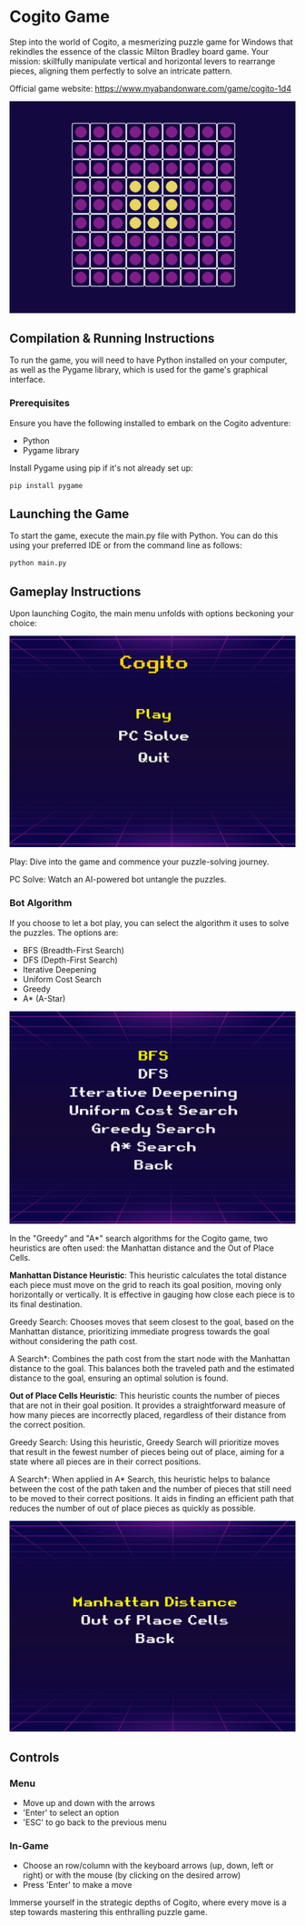 # Cogito Game

Step into the world of Cogito, a mesmerizing puzzle game for Windows that rekindles the essence of the classic Milton Bradley board game. Your mission: skillfully manipulate vertical and horizontal levers to rearrange pieces, aligning them perfectly to solve an intricate pattern.

Official game website: https://www.myabandonware.com/game/cogito-1d4

![Game](Assets/images/game.png)

## Compilation & Running Instructions

To run the game, you will need to have Python installed on your computer, as well as the Pygame library, which is used for the game's graphical interface.

### Prerequisites
Ensure you have the following installed to embark on the Cogito adventure:

- Python 
- Pygame library

Install Pygame using pip if it's not already set up:

```sh
pip install pygame
```

## Launching the Game

To start the game, execute the main.py file with Python. You can do this using your preferred IDE or from the command line as follows:

```sh
python main.py
```

## Gameplay Instructions

Upon launching Cogito, the main menu unfolds with options beckoning your choice:

![Menu](Assets/images/main_menu.png)

Play: Dive into the game and commence your puzzle-solving journey.

PC Solve: Watch an AI-powered bot untangle the puzzles.

### Bot Algorithm

If you choose to let a bot play, you can select the algorithm it uses to solve the puzzles. 
The options are:

- BFS (Breadth-First Search)
- DFS (Depth-First Search)
- Iterative Deepening
- Uniform Cost Search
- Greedy
- A* (A-Star)

![Algoritmos](Assets/images/algoritmos.png)

In the "Greedy" and "A*" search algorithms for the Cogito game, two heuristics are often used: the Manhattan distance and the Out of Place Cells.

**Manhattan Distance Heuristic**: This heuristic calculates the total distance each piece must move on the grid to reach its goal position, moving only horizontally or vertically. It is effective in gauging how close each piece is to its final destination.

  Greedy Search: Chooses moves that seem closest to the goal, based on the Manhattan distance, prioritizing immediate progress towards the goal without considering the path cost.

  A Search*: Combines the path cost from the start node with the Manhattan distance to the goal. This balances both the traveled path and the estimated distance to the goal, ensuring an optimal solution is found.

**Out of Place Cells Heuristic**: This heuristic counts the number of pieces that are not in their goal position. It provides a straightforward measure of how many pieces are incorrectly placed, regardless of their distance from the correct position.

  Greedy Search: Using this heuristic, Greedy Search will prioritize moves that result in the fewest number of pieces being out of place, aiming for a state where all pieces are in their correct positions.

  A Search*: When applied in A* Search, this heuristic helps to balance between the cost of the path taken and the number of pieces that still need to be moved to their correct positions. It aids in finding an efficient path that reduces the number of out of place pieces as quickly as possible.

![Heuristicas](Assets/images/heuristicas.png)


## Controls

### Menu
- Move up and down with the arrows
- 'Enter' to select an option
- 'ESC' to go back to the previous menu

### In-Game
- Choose an row/column with the keyboard arrows (up, down, left or right) or with the mouse (by clicking on the desired arrow)
- Press 'Enter' to make a move

Immerse yourself in the strategic depths of Cogito, where every move is a step towards mastering this enthralling puzzle game.
